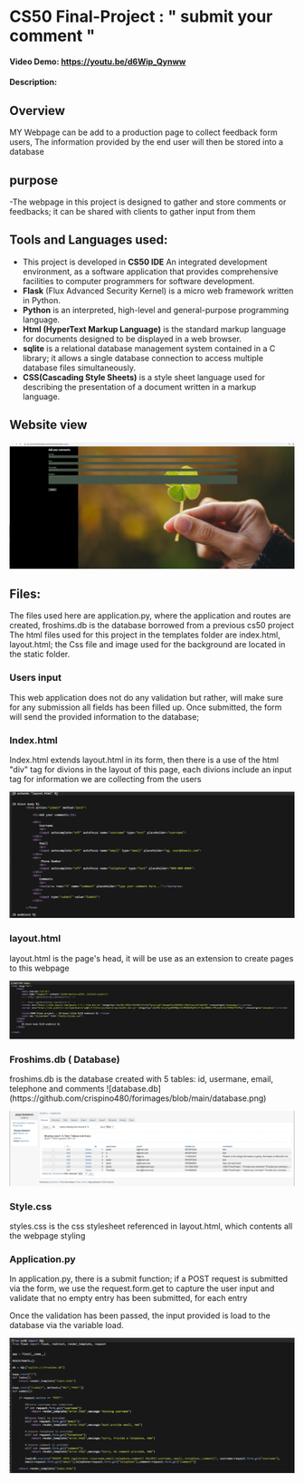 # CS50 Final-Project : " submit your comment "
#### Video Demo:  <https://youtu.be/d6Wip_Qynww>
#### Description:
<p>
  
  ## Overview
MY Webpage can be add to a production page to collect feedback form users,
The information provided by the end user  will then be stored into a database
</p>

## purpose
<p>
 -The webpage in this project is designed to gather and store comments or feedbacks; it can be shared with 
 clients to gather input from them
 </p>
 
 ## Tools and Languages used: 

 - This project is developed in ****CS50 IDE**** An integrated development environment, as a software application that provides 
 comprehensive facilities to computer programmers for software development.
 - **Flask** (Flux Advanced Security Kernel) is a micro web framework written in Python.
 - **Python** is an interpreted, high-level and general-purpose programming language.
 - **Html (HyperText Markup Language)** is the standard markup language for documents designed to be displayed in a web browser.
 - **sqlite** is a relational database management system contained in a C library; it allows a single database connection 
 to access multiple database files simultaneously.
  - **CSS(Cascading Style Sheets)** is a style sheet language used for describing the presentation of a document written 
  in a markup language.

 ## Website view
**![Image of wepage](https://github.com/crispino480/forimages/blob/main/mywebpage.png)**

## Files:
<p>
The files used here  are application.py, where the application and routes are created,
froshims.db is the database borrowed from a previous cs50 project
The html files used for this project in the templates folder are index.html,
layout.html; the Css file and image used for the background are located in the static folder.
</p>

### Users input
<p>
This web application does not do any validation but rather, will make sure for any submission
all fields has been filled up. Once submitted, the form will send the provided information to the database;
</p>

### Index.html
<p>
Index.html extends layout.html in its form, then there is a use of the html "div" tag for divions in the layout
of this page, each divions include an input tag for information we are collecting from the users
  
![index.html](https://github.com/crispino480/forimages/blob/main/index.html.png)
</p>

### layout.html
<p>
layout.html is the page's head, it will be use as an extension to create pages to this webpage

![layout.html](https://github.com/crispino480/forimages/blob/main/layout.html.png)
</p>

### Froshims.db ( Database)
<p>
froshims.db is the database created with 5 tables: id, usermane, email, telephone and comments
![database.db](https://github.com/crispino480/forimages/blob/main/database.png)
  
  ![database.db](https://github.com/crispino480/forimages/blob/main/database.png)
</p>

### Style.css
<p>
styles.css is the css stylesheet referenced in layout.html, which contents all the webpage styling
</p>

### Application.py
<p>
In application.py, there is a submit function; if a POST request is submitted via the form, we use the request.form.get
to capture the user input and validate that no empty entry has been submitted, for each entry

Once the validation has been passed, the input provided is load to the database via the variable load.

![application.py](https://github.com/crispino480/forimages/blob/main/application.py.png)
</p>
